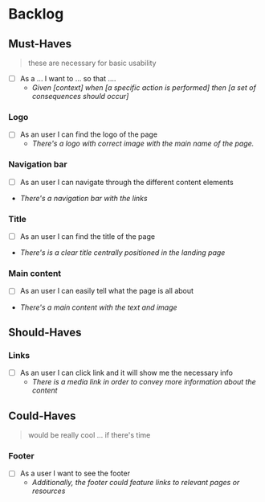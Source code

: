 # Backlog

## Must-Haves

> these are necessary for basic usability

- [ ] As a ... I want to ... so that ....
  - _Given [context] when [a specific action is performed] then [a set of
    consequences should occur]_

### Logo

- [ ] As an user I can find the logo of the page
  - _There's a logo with correct image with the main name of the page._

### Navigation bar

- [ ] As an user I can navigate through the different content elements
- _There's a navigation bar with the links_

### Title

- [ ] As an user I can find the title of the page
- _There's is a clear title centrally positioned in the landing page_

### Main content

- [ ] As an user I can easily tell what the page is all about
- _There's a main content with the text and image_

## Should-Haves

### Links

- [ ] As an user I can click link and it will show me the necessary info
  - _There is a media link in order to convey more information about the
    content_

## Could-Haves

> would be really cool ... if there's time

### Footer

- [ ] As a user I want to see the footer
  - _Additionally, the footer could feature links to relevant pages or
    resources_

